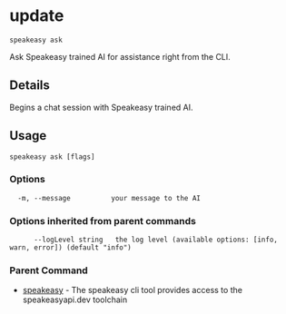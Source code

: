 # update  
`speakeasy ask`  


Ask Speakeasy trained AI for assistance right from the CLI.

## Details

Begins a chat session with Speakeasy trained AI. 

## Usage

```
speakeasy ask [flags]
```

### Options

```
  -m, --message          your message to the AI
```

### Options inherited from parent commands

```
      --logLevel string   the log level (available options: [info, warn, error]) (default "info")
```

### Parent Command

* [speakeasy](README.md)	 - The speakeasy cli tool provides access to the speakeasyapi.dev toolchain
